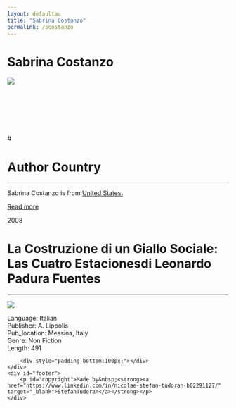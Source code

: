 ```yaml
---
layout: defaultau
title: "Sabrina Costanzo"
permalink: /scostanzo
---
```

<!-- partial:index.partial.html -->
<div class="content">
    <h1>Sabrina Costanzo</h1>
    <div class="quote">
        <div><img src="https://inhousecommunity.it/wp-content/uploads/2021/09/Capra_Andrea_Arcadis-Italia-273x171-1.jpg" class="logo"></div>
    </div>
    <div class="timeline">
        <div style="padding-bottom:100px;"></div>
        <div class="block">
            <div class="date right"><p class="right"> # </p></div>
            <div class="dot"></div>
            <div class="left first">
            <div class="author_country">
                <h1>Author Country</h1><hr>
          <div class="aclocation">  <p>Sabrina Costanzo is from <a href="http://localhost:4000/3">United States.</a></p> </div>
              <div class="acreadmore">   <a href="#" target="_blank">Read more</a></div>
            </div>
            </div>
        </div>
        <div class="block">
            <div class="date left"><p class="left">2008</p></div>
            <div class="dot"></div>
            <div class="right">
                <h1>La Costruzione di un Giallo Sociale: Las Cuatro Estacionesdi Leonardo Padura Fuentes</h1><hr>
                <p><img src="https://media-exp1.licdn.com/dms/image/C4D03AQE8nXmyu0ZF7w/profile-displayphoto-shrink_400_400/0/1644055672238?e=1674086400&v=beta&t=XohpqJwcwMSCrvPJ-Uls89kZQ7zTNrVIyaWRJR9YqX4"></p>
                <p>
                Language: Italian<br/>
                Publisher: A. Lippolis<br/>
                Pub_location: Messina, Italy<br/>
                Genre: Non Fiction<br/>
                Length: 491</p>
            </div>
        </div>

        <div style="padding-bottom:100px;"></div>
    </div>
    <div id="footer">
        <p id="copyright">Made by&nbsp;<strong><a href="https://www.linkedin.com/in/nicolae-stefan-tudoran-b02291127/" target="_blank">StefanTudoran</a></strong></p>
    </div>
</div>
<!-- partial -->
  <script src='https://cdnjs.cloudflare.com/ajax/libs/jquery/3.1.1/jquery.min.js'></script><script  src="assets/js/authorscript.js"></script>
